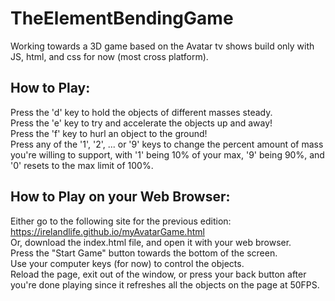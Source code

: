 # TheElementBendingGame
Working towards a 3D game based on the Avatar tv shows build only with JS, html, and css for now (most cross platform). 
  
## How to Play:
Press the 'd' key to hold the objects of different masses steady.  
Press the 'e' key to try and accelerate the objects up and away!  
Press the 'f' key to hurl an object to the ground!  
Press any of the '1', '2', ... or '9' keys to change the percent amount of mass you're willing to support, with '1' being 10% of your max, '9' being 90%, and '0' resets to the max limit of 100%.
  
## How to Play on your Web Browser:  
Either go to the following site for the previous edition: https://irelandlife.github.io/myAvatarGame.html  
Or, download the index.html file, and open it with your web browser.  
Press the "Start Game" button towards the bottom of the screen.  
Use your computer keys (for now) to control the objects.  
Reload the page, exit out of the window, or press your back button after you're done playing since it refreshes all the objects on the page at 50FPS.
